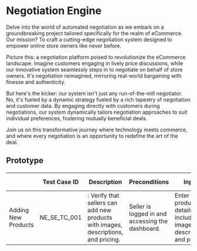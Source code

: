 <h1>Negotiation Engine </h1>
<p>Delve into the world of automated negotiation as we embark on a groundbreaking project tailored specifically for the realm of eCommerce. Our mission? To craft a cutting-edge negotiation system designed to empower online store owners like never before.

Picture this: a negotiation platform poised to revolutionize the eCommerce landscape. Imagine customers engaging in lively price discussions, while our innovative system seamlessly steps in to negotiate on behalf of store owners. It's negotiation reimagined, mirroring real-world bargaining with finesse and authenticity.

But here's the kicker: our system isn't just any run-of-the-mill negotiator. No, it's fueled by a dynamic strategy fueled by a rich tapestry of negotiation and customer data. By engaging directly with customers during negotiations, our system dynamically tailors negotiation approaches to suit individual preferences, fostering mutually beneficial deals.

Join us on this transformative journey where technology meets commerce, and where every negotiation is an opportunity to redefine the art of the deal.
</p>
<h2>Prototype </p>

 <table>
        <thead>
            <tr>
                <th>     </th>
                <th>Test Case ID</th>
                <th>Description</th>
                <th>Preconditions</th>
                <th>Inputs</th>
                <th>Expected Results</th>
            </tr>
        </thead>
        <tbody>
            <tr>
                <td>Adding New Products</td>
                <td>NE_SE_TC_001</td>
                <td>: Verify that sellers can add new products with images, descriptions, and pricing.
                </td>
                <td>Seller is logged in and accessing the dashboard.</td>
                <td>Enter product details including images, descriptions, and prices.
                </td>
                <td>The new product is successfully added to the seller's inventory</td>
            </tr>
        </tbody>
    </table>